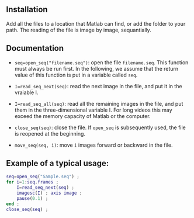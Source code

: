 ## Installation
Add all the files to a location that Matlab can find, or add the folder to your path. The reading of the file is image by image, sequantially. 

## Documentation
- `seq=open_seq("filename.seq")`: open the file `filename.seq`. This function must always be run first. In the following, we assume that the return value of this function is put in a variable called `seq`.

- `I=read_seq_next(seq)`: read the next image in the file, and put it in the vraiable I. 

- `I=read_seq_all(seq)`: read all the remaining images in the file, and put them in the three-dimensional variable I. For long videos this may exceed the memory capacity of Matlab or the computer. 

- `close_seq(seq)`: close the file. If `open_seq` is subsequently used, the file is reopened at the beginning. 

- `move_seq(seq, i)`: move `i` images forward or backward in the file. 

## Example of a typical usage:
```matlab
seq=open_seq("Sample.seq") ; 
for i=1:seq.frames ; 
    I=read_seq_next(seq) ;
    imagesc(I) ; axis image ; 
    pause(0.1) ; 
end ;
close_seq(seq) ;
``` 



